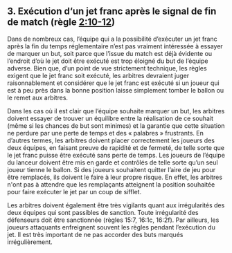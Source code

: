 ## 3. Exécution d‘un jet franc après le signal de fin de match (règle [2:10-12](#2:10))

Dans de nombreux cas, l’équipe qui a la possibilité d’exécuter un jet franc après la fin du temps
réglementaire n’est pas vraiment intéressée à essayer de marquer un but, soit parce que l’issue du
match est déjà évidente ou l’endroit d’où le jet doit être exécuté est trop éloigné du but de l’équipe
adverse. Bien que, d’un point de vue strictement technique, les règles exigent que le jet franc soit
exécuté, les arbitres devraient juger raisonnablement et considérer que le jet franc est exécuté si un
joueur qui est à peu près dans la bonne position laisse simplement tomber le ballon ou le remet aux
arbitres.

Dans les cas où il est clair que l’équipe souhaite marquer un but, les arbitres doivent essayer de trouver
un équilibre entre la réalisation de ce souhait (même si les chances de but sont minimes) et la garantie
que cette situation ne perdure par une perte de temps et des « palabres » frustrants. En d’autres termes,
les arbitres doivent placer correctement les joueurs des deux équipes, en faisant preuve de rapidité et
de fermeté, de telle sorte que le jet franc puisse être exécuté sans perte de temps. Les joueurs de
l’équipe du lanceur doivent être mis en garde et contrôlés de telle sorte qu’un seul joueur tienne le
ballon. Si des joueurs souhaitent quitter l’aire de jeu pour être remplacés, ils doivent le faire à leur propre
risque. En effet, les arbitres n'ont pas à attendre que les remplaçants atteignent la position souhaitée 
pour faire exécuter le jet par un coup de sifflet.

Les arbitres doivent également être très vigilants quant aux irrégularités des deux équipes qui sont
passibles de sanction. Toute irrégularité des défenseurs doit être sanctionnée (règles 15:7, 16:1c,
16:2f). Par ailleurs, les joueurs attaquants enfreignent souvent les règles pendant l’exécution du jet. Il
est très important de ne pas accorder des buts marqués irrégulièrement.
